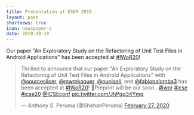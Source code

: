 ```yaml
---
title: Presentation at ESEM 2019
layout: post
shortnews: true
icon: newspaper-o
date: 2019-10-19
---
```


<div id="fb-root"></div>
<script async defer crossorigin="anonymous" src="https://connect.facebook.net/en_US/sdk.js#xfbml=1&version=v8.0" nonce="qCVOxGjL"></script>

<p style="text-align:justify">

Our paper &quot;An Exploratory Study on the Refactoring of Unit Test Files in Android Applications&quot; has been accepted at <a href="https://twitter.com/hashtag/IWoR20?src=hash&amp;ref_src=twsrc%5Etfw">#IWoR20</a>!

</p>

<blockquote class="twitter-tweet"><p lang="en" dir="ltr">Thrilled to announce that our paper &quot;An Exploratory Study on the Refactoring of Unit Test Files in Android Applications&quot; with <a href="https://twitter.com/sourceslicer?ref_src=twsrc%5Etfw">@sourceslicer</a>, <a href="https://twitter.com/mwmkaouer?ref_src=twsrc%5Etfw">@mwmkaouer</a>, <a href="https://twitter.com/ouniaali?ref_src=twsrc%5Etfw">@ouniaali</a>, and <a href="https://twitter.com/fabiopalomba3?ref_src=twsrc%5Etfw">@fabiopalomba3</a> has been accepted at <a href="https://twitter.com/hashtag/IWoR20?src=hash&amp;ref_src=twsrc%5Etfw">#IWoR20</a>! 🎉Preprint will be out soon...<a href="https://twitter.com/hashtag/iwor?src=hash&amp;ref_src=twsrc%5Etfw">#iwor</a> <a href="https://twitter.com/hashtag/icse?src=hash&amp;ref_src=twsrc%5Etfw">#icse</a> <a href="https://twitter.com/hashtag/icse20?src=hash&amp;ref_src=twsrc%5Etfw">#icse20</a> <a href="https://twitter.com/ICSEconf?ref_src=twsrc%5Etfw">@ICSEconf</a> <a href="https://t.co/JhPgg34Ymg">pic.twitter.com/JhPgg34Ymg</a></p>&mdash; Anthony S. Peruma (@ShehanPeruma) <a href="https://twitter.com/ShehanPeruma/status/1233131999717679106?ref_src=twsrc%5Etfw">February 27, 2020</a></blockquote> <script async src="https://platform.twitter.com/widgets.js" charset="utf-8"></script>
